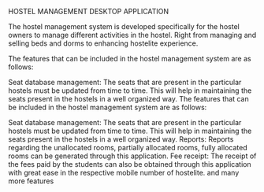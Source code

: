HOSTEL MANAGEMENT DESKTOP APPLICATION

The hostel management system is developed specifically for the hostel owners to manage different activities in the hostel. 
Right from managing and selling beds and dorms to enhancing hostelite experience. 

The features that can be included in the hostel management system are as follows:

Seat database management: The seats that are present in the particular hostels must be updated from time to time. This will help in maintaining the seats present in the hostels in a well organized way.
The features that can be included in the hostel management system are as follows:

Seat database management: The seats that are present in the particular hostels must be updated from time to time. This will help in maintaining the seats present in the hostels in a well organized way.
Reports: Reports regarding the unallocated rooms, partially allocated rooms, fully allocated rooms can be generated through this application.
Fee receipt: The receipt of the fees paid by the students can also be obtained through this application with great ease in the respective mobile number of hostelite.
and many more features
